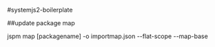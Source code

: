 #systemjs2-boilerplate
 
 ##update package map

 jspm map [packagename] -o importmap.json --flat-scope --map-base